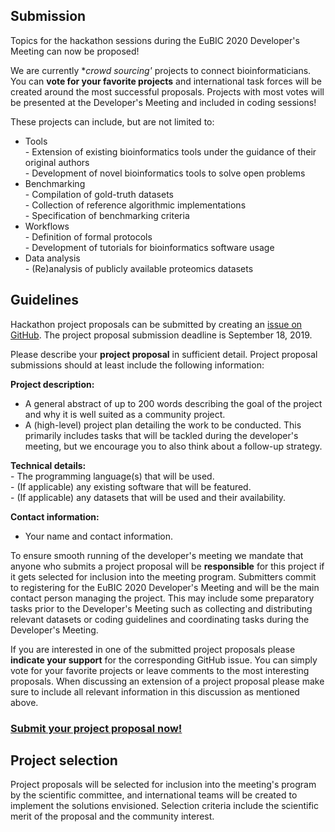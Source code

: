 
## Submission

Topics for the hackathon sessions during the EuBIC 2020 Developer's Meeting can now be proposed!

We are currently **crowd sourcing'* projects to connect bioinformaticians. You can **vote for your favorite projects** and international 
task forces will be created around the most successful proposals. 
Projects with most votes will be presented at the Developer's Meeting and included in coding sessions!

These projects can include, but are not limited to:

  -   Tools    
    - Extension of existing bioinformatics tools under the guidance of their original authors   
    - Development of novel bioinformatics tools to solve open problems   
  -   Benchmarking    
     -   Compilation of gold-truth datasets   
     -   Collection of reference algorithmic implementations   
     -   Specification of benchmarking criteria   
   -  Workflows    
     -   Definition of formal protocols   
     -   Development of tutorials for bioinformatics software usage   
   -  Data analysis   
     -   (Re)analysis of publicly available proteomics datasets   

## Guidelines

Hackathon project proposals can be submitted by creating an [issue on GitHub](https://github.com/eubic/EuBIC2020/issues/new). 
The project proposal submission deadline is September 18, 2019.

Please describe your **project proposal** in sufficient detail. Project proposal submissions should at least include the following 
information:

**Project description:**

   -  A general abstract of up to 200 words describing the goal of the project and why it is well suited as a community project.   
   -  A (high-level) project plan detailing the work to be conducted. This primarily includes tasks that will be tackled during the 
   developer's meeting, but we encourage you to also think about a follow-up strategy.

**Technical details:**   
    -  The programming language(s) that will be used.      
    -  (If applicable) any existing software that will be featured.   
    -  (If applicable) any datasets that will be used and their availability.     

**Contact information:**   
   -   Your name and contact information.

To ensure smooth running of the developer's meeting we mandate that anyone who submits a project proposal will be **responsible** for 
this project if it gets selected for inclusion into the meeting program. Submitters commit to registering for the EuBIC 2020 Developer's 
Meeting and will be the main contact person managing the project. This may include some preparatory tasks prior to the Developer's 
Meeting such as collecting and distributing relevant datasets or coding guidelines and coordinating tasks during the Developer's Meeting.

If you are interested in one of the submitted project proposals please **indicate your support** for the corresponding GitHub issue. 
You can simply vote for your favorite projects or leave comments to the most interesting proposals. When discussing an extension 
of a project proposal please make sure to include all relevant information in this discussion as mentioned above.

### [Submit your project proposal now!](https://github.com/eubic/EuBIC2020/issues/new)

## Project selection

Project proposals will be selected for inclusion into the meeting's program by the scientific committee, and international teams 
will be created to implement the solutions envisioned. Selection criteria include the scientific merit of the proposal and 
the community interest.
